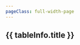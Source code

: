 ```yaml
---
pageClass: full-width-page
---
```

<!-- 这是一个“多表格并列展示”的页面模板 -->
<script setup>
import dataProduct from '@/data/json/工匠制品.json';
import { dataMap } from '../../.vitepress/theme/data-index.js';


// 定义所有表格的信息，用于循环创建内容和导航
const tables = [
  {
    id: 'Product-table',         // 用作锚点的唯一ID
    title: '工匠制品',    // 表格的标题
    data: dataProduct,           // 绑定的数据
  },
  {
    id: 'modules-village-upgradePrestige-table',
    title: '声望升级',
    data: dataMap['modules/village/upgradePrestige']
  },
  {
    id: 'modules-village-upgradePremium-table',
    title: '高级升级',
    data: dataMap['modules/village/upgradePremium']
  },
  {
    id: 'modules-village-upgrade2-table',
    title: '升级2',
    data: dataMap['modules/village/upgrade2']
  },
  {
    id: 'modules-village-upgrade-table',
    title: '升级',
    data: dataMap['modules/village/upgrade']
  },
  {
    id: 'modules-village-relic-table',
    title: '圣遗物',
    data: dataMap['modules/village/relic']
  },
  {
    id: 'modules-village-offering-table',
    title: '供品',
    data: dataMap['modules/village/offering']
  },
  {
    id: 'modules-village-job-table',
    title: '职业',
    data: dataMap['modules/village/job']
  },
  {
    id: 'modules-village-craftingRecipe-table',
    title: '合成配方',
    data: dataMap['modules/village/craftingRecipe']
  },
  {
    id: 'modules-village-card-table',
    title: '卡牌',
    data: dataMap['modules/village/card']
  },
  {
    id: 'modules-village-building-table',
    title: '建筑',
    data: dataMap['modules/village/building']
  },
  {
    id: 'modules-village-achievement-table',
    title: '成就',
    data: dataMap['modules/village/achievement']
  },
];

// 计算函数
/**
 * 定义“锭”成本的计算逻辑
 * @param {number} level - 用户输入的等级
 * @returns {number} - 计算出的所需锭数
 */
function calculateIngotCost(level) {
  if (level <= 0) return 0;
  const cost = Math.ceil(Math.pow(level, 1.5) * 10 + 50);
  return cost;
}

</script>

<div class="page-container">
  <div class="content-main">
      <div v-for="tableInfo in tables" :key="tableInfo.id">
      <h2 :id="tableInfo.id" class="section-title">{{ tableInfo.title }}</h2>
      <DynamicTable :data="tableInfo.data">
        <template #notes>
          <div v-if="tableInfo.id === 'Product-table'" class="notes-section">
            <ul>
              <li></li>
              <li></li>
            </ul>
          </div>
        </template>
      </DynamicTable>
    </div>
  </div>
</div>
